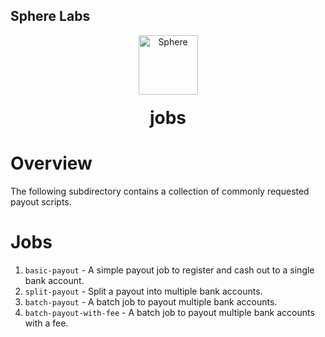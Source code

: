 ## Sphere Labs

<div align="center">
    <a>
        <img alt="Sphere" src="https://avatars.githubusercontent.com/u/109333730?s=200&v=4" width="95"/>
    </a>
  <h1 style="margin-top:20px;">jobs</h1>
</div>

# Overview

The following subdirectory contains a collection of commonly requested payout scripts.

# Jobs

1. `basic-payout` - A simple payout job to register and cash out to a single bank account.
2. `split-payout` - Split a payout into multiple bank accounts.
3. `batch-payout` - A batch job to payout multiple bank accounts.
4. `batch-payout-with-fee` - A batch job to payout multiple bank accounts with a fee.
